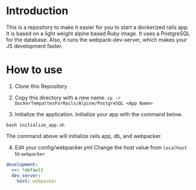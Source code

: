 # Introduction
This is a repository to make it easier for you to start a dockerized rails app.
It is based on a light weight alpine based Ruby image.
It uses a PostgreSQL for the database.
Also, it runs the webpack-dev-server, which makes your JS development faster.

# How to use
1. Clone this Repository

2. Copy this directory with a new name.
`cp -r DockerTempaltesForRails/Alpine/PostgreSQL <App Name>`

3. Initialize the application.
Initialize your app with the command below.

`bash initialize_app.sh`

The command above will initialize rails app, db, and webpacker.

4. Edit your config/webpacker.yml
Change the host value from `localhost` to `webpacker`

```yaml
development:
  <<: *default
  dev_server:
    host: webpacker
```